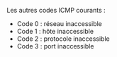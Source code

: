 
Les autres codes ICMP courants :

- Code 0 : réseau inaccessible
- Code 1 : hôte inaccessible
- Code 2 : protocole inaccessible
- Code 3 : port inaccessible
